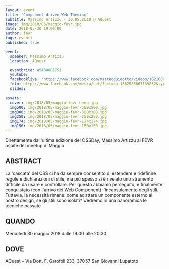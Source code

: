 ```yaml
---
layout: event
title: 'Component-driven Web Theming'
subtitle: Massimo Artizzu - 30.05.2018 @ AQuest
image: img/2018/05/maggio-fevr.jpg
date: 2018-05-30 19:00:00
author: fevr
tags: eventi
published: true

event:
  speaker: Massimo Artizzu
  location: AQuest

  eventbrite: 45430801751
  youtube:
  facebooklive: 'https://www.facebook.com/matteoguidotto/videos/10216806992271026/'
  foto: https://www.facebook.com/media/set/?set=oa.1862586667139832&type=3
  slides:

assets:
  cover: img/2018/05/maggio-fevr-hero.jpg
  img500: img/2018/05/maggio-fevr-500x500.jpg
  img300: img/2018/05/maggio-fevr-300x300.jpg
  img250: img/2018/05/maggio-fevr-250x250.jpg
  img174: img/2018/05/maggio-fevr-174x174.jpg
  img150: img/2018/05/maggio-fevr-150x150.jpg
---
```


Direttamente dall'ultima edizione del CSSDay, Massimo Artizzu al FEVR ospite del meetup di Maggio

## ABSTRACT

La 'cascata' del CSS ci ha da sempre consentito di estendere e ridefinire regole e dichiarazioni di stile, ma più spesso si è rivelato uno strumento difficile da usare e controllare. Per questo abbiamo perseguito, e finalmente conquistato (con l'arrivo dei Web Component) l'incapsulamento degli stili. Tuttavia, la necessità rimane: come adattare un componente esterno al nostro design, se gli stili sono isolati? Vedremo in una panoramica le tecniche passate

## QUANDO

Mercoledì 30 maggio 2018 dalle 19:00 alle 20:30

## DOVE

AQuest – Via Dott. F. Garofoli 233, 37057 San Giovanni Lupatoto
